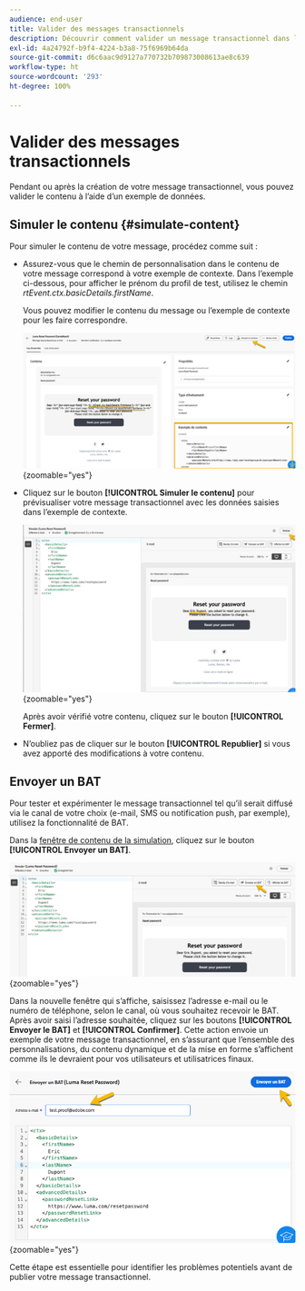 ```yaml
---
audience: end-user
title: Valider des messages transactionnels
description: Découvrir comment valider un message transactionnel dans l’interface d’utilisation de Campaign Web
exl-id: 4a24792f-b9f4-4224-b3a8-75f6969b64da
source-git-commit: d6c6aac9d9127a770732b709873008613ae8c639
workflow-type: ht
source-wordcount: '293'
ht-degree: 100%

---
```


# Valider des messages transactionnels

Pendant ou après la création de votre message transactionnel, vous pouvez valider le contenu à l’aide d’un exemple de données.

## Simuler le contenu {#simulate-content}

Pour simuler le contenu de votre message, procédez comme suit :

* Assurez-vous que le chemin de personnalisation dans le contenu de votre message correspond à votre exemple de contexte. Dans l’exemple ci-dessous, pour afficher le prénom du profil de test, utilisez le chemin *rtEvent.ctx.basicDetails.firstName*.

  Vous pouvez modifier le contenu du message ou l’exemple de contexte pour les faire correspondre.

  ![Capture d’écran montrant la vérification des chemins de personnalisation dans le contenu du message](assets/validate-verification.png){zoomable="yes"}

* Cliquez sur le bouton **[!UICONTROL Simuler le contenu]** pour prévisualiser votre message transactionnel avec les données saisies dans l’exemple de contexte.

  ![Capture d’écran montrant le bouton Simuler le contenu et la fonctionnalité de prévisualisation](assets/validate-simulate.png){zoomable="yes"}

  Après avoir vérifié votre contenu, cliquez sur le bouton **[!UICONTROL Fermer]**.

* N’oubliez pas de cliquer sur le bouton **[!UICONTROL Republier]** si vous avez apporté des modifications à votre contenu.

## Envoyer un BAT

Pour tester et expérimenter le message transactionnel tel qu’il serait diffusé via le canal de votre choix (e-mail, SMS ou notification push, par exemple), utilisez la fonctionnalité de BAT.

Dans la [fenêtre de contenu de la simulation](#simulate-content), cliquez sur le bouton **[!UICONTROL Envoyer un BAT]**.

![Capture d’écran montrant le bouton Envoyer le BAT dans la fenêtre de contenu de la simulation](assets/transactional-proof.png){zoomable="yes"}

Dans la nouvelle fenêtre qui s’affiche, saisissez l’adresse e-mail ou le numéro de téléphone, selon le canal, où vous souhaitez recevoir le BAT. Après avoir saisi l’adresse souhaitée, cliquez sur les boutons **[!UICONTROL Envoyer le BAT]** et **[!UICONTROL Confirmer]**. Cette action envoie un exemple de votre message transactionnel, en s’assurant que l’ensemble des personnalisations, du contenu dynamique et de la mise en forme s’affichent comme ils le devraient pour vos utilisateurs et utilisatrices finaux.

![Capture d’écran montrant la fonctionnalité Envoyer le BAT et le processus de confirmation](assets/transactional-sendproof.png){zoomable="yes"}

Cette étape est essentielle pour identifier les problèmes potentiels avant de publier votre message transactionnel.